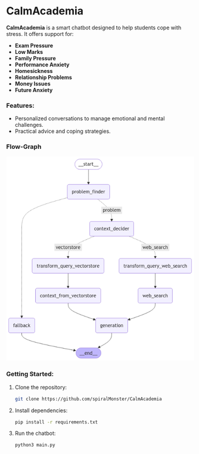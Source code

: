 # CalmAcademia

**CalmAcademia** is a smart chatbot designed to help students cope with stress. It offers support for:

- **Exam Pressure**
- **Low Marks**
- **Family Pressure**
- **Performance Anxiety**
- **Homesickness**
- **Relationship Problems**
- **Money Issues**
- **Future Anxiety**

### Features:
- Personalized conversations to manage emotional and mental challenges.
- Practical advice and coping strategies.

### Flow-Graph
![](graph.png)

### Getting Started:
1. Clone the repository:
   ```bash
   git clone https://github.com/spiralMonster/CalmAcademia
   ```
2. Install dependencies:
   ```bash
   pip install -r requirements.txt
   ```
3. Run the chatbot:
   ```bash
   python3 main.py
   ```
